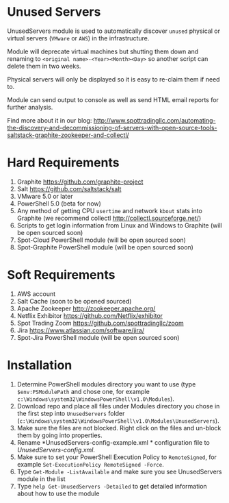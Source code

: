 # Unused Servers

UnusedServers module is used to automatically discover `unused` physical or virtual servers (`VMware` or `AWS`) in the infrastructure. 

Module will deprecate virtual machines but shutting them down and renaming to `<original name>-<Year><Month><Day>` so another script can delete them in two weeks.

Physical servers will only be displayed so it is easy to re-claim them if need to.

Module can send output to console as well as send HTML email reports for further analysis.

Find more about it in our blog: http://www.spottradingllc.com/automating-the-discovery-and-decommissioning-of-servers-with-open-source-tools-saltstack-graphite-zookeeper-and-collectl/

# Hard Requirements

1. Graphite https://github.com/graphite-project
2. Salt https://github.com/saltstack/salt
3. VMware 5.0 or later
4. PowerShell 5.0 (beta for now)
5. Any method of getting CPU `usertime` and network `kbout` stats into Graphite (we recommend collectl http://collectl.sourceforge.net/)
6. Scripts to get login information from Linux and Windows to Graphite (will be open sourced soon)
7. Spot-Cloud PowerShell module (will be open sourced soon)
8. Spot-Graphite PowerShell module (will be open sourced soon)

# Soft Requirements

1. AWS account 
2. Salt Cache (soon to be opened sourced)
3. Apache Zookeeper http://zookeeper.apache.org/
4. Netflix Exhibitor https://github.com/Netflix/exhibitor
5. Spot Trading Zoom https://github.com/spottradingllc/zoom
6. Jira https://www.atlassian.com/software/jira/
7. Spot-Jira PowerShell module (will be open sourced soon)

# Installation

1. Determine PowerShell modules directory you want to use (type `$env:PSModulePath` and chose one, for example `c:\Windows\system32\WindowsPowerShell\v1.0\Modules`).
2. Download repo and place all files under Modules directory you chose in the first step into `UnusedServers` folder (`c:\Windows\system32\WindowsPowerShell\v1.0\Modules\UnusedServers`).
3. Make sure the files are not blocked. Right click on the files and un-block them by going into properties.
4. Rename *UnusedServers-config-example.xml * configuration file to *UnusedServers-config.xml*.
5. Make sure to set your PowerShell Execution Policy to `RemoteSigned`, for example `Set-ExecutionPolicy RemoteSigned -Force`.
6. Type `Get-Module -ListAvailable` and make sure you see UnusedServers module in the list
7. Type `help Get-UnusedServers -Detailed` to get detailed information about how to use the module
